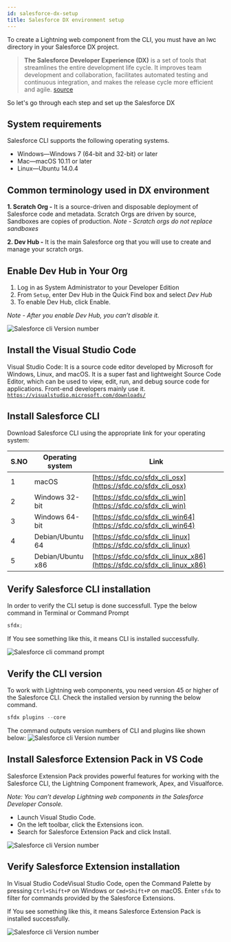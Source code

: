 ```yaml
---
id: salesforce-dx-setup
title: Salesforce DX environment setup
---
```


To create a Lightning web component from the CLI, you must have an lwc directory in your Salesforce DX project.

> **The Salesforce Developer Experience (DX)** is a set of tools that streamlines the entire development life cycle. It improves team development and collaboration, facilitates automated testing and continuous integration, and makes the release cycle more efficient and agile. [source](https://trailhead.salesforce.com/en/content/learn/projects/quick-start-salesforce-dx/set-up-your-salesforce-dx-environment)

So let's go through each step and set up the Salesforce DX

## System requirements

Salesforce CLI supports the following operating systems.

- Windows—Windows 7 (64-bit and 32-bit) or later
- Mac—macOS 10.11 or later
- Linux—Ubuntu 14.0.4

## Common terminology used in DX environment

**1. Scratch Org -** It is a source-driven and disposable deployment of Salesforce code and metadata. Scratch Orgs are driven by source, Sandboxes are copies of production.
_Note - Scratch orgs do not replace sandboxes_

**2. Dev Hub -** It is the main Salesforce org that you will use to create and manage your scratch orgs.

## Enable Dev Hub in Your Org

1. Log in as System Administrator to your Developer Edition
2. From `Setup`, enter Dev Hub in the Quick Find box and select _Dev Hub_
3. To enable Dev Hub, click Enable.

_Note - After you enable Dev Hub, you can’t disable it._

   ![Salesforce cli Version number](assets/LWC/dev_hub.jpg)

## Install the Visual Studio Code

Visual Studio Code: It is a source code editor developed by Microsoft for Windows, Linux, and macOS. It is a super fast and lightweight Source Code Editor, which can be used to view, edit, run, and debug source code for applications. Front-end developers mainly use it.
[`https://visualstudio.microsoft.com/downloads/`](https://visualstudio.microsoft.com/downloads/)

## Install Salesforce CLI

Download Salesforce CLI using the appropriate link for your operating system:

| S.NO | Operating system  | Link                                                                     |
| ---- | ----------------- | ------------------------------------------------------------------------ |
| 1    | macOS             | [https://sfdc.co/sfdx_cli_osx](https://sfdc.co/sfdx_cli_osx)             |
| 2    | Windows 32-bit    | [https://sfdc.co/sfdx_cli_win](https://sfdc.co/sfdx_cli_win)             |
| 3    | Windows 64-bit    | [https://sfdc.co/sfdx_cli_win64](https://sfdc.co/sfdx_cli_win64)         |
| 4    | Debian/Ubuntu 64  | [https://sfdc.co/sfdx_cli_linux](https://sfdc.co/sfdx_cli_linux)         |
| 5    | Debian/Ubuntu x86 | [https://sfdc.co/sfdx_cli_linux_x86](https://sfdc.co/sfdx_cli_linux_x86) |

## Verify Salesforce CLI installation

In order to verify the CLI setup is done successfull. Type the below command in Terminal or Command Prompt

<!--DOCUSAURUS_CODE_TABS-->
<!--CMD/Terminal-->

```javascript
sfdx;
```

<!--END_DOCUSAURUS_CODE_TABS-->

If You see something like this, it means CLI is installed successfully.

![Salesforce cli command prompt](assets/LWC/sf-cli-cmd.png)

## Verify the CLI version

To work with Lightning web components, you need version 45 or higher of the Salesforce CLI. Check the installed version by running the below command.

<!--DOCUSAURUS_CODE_TABS-->
<!--CMD/Terminal-->

```javascript
sfdx plugins --core
```

<!--END_DOCUSAURUS_CODE_TABS-->

The command outputs version numbers of CLI and plugins like shown below:
![Salesforce cli Version number](assets/LWC/cli-version.png)

## Install Salesforce Extension Pack in VS Code

Salesforce Extension Pack provides powerful features for working with the Salesforce CLI, the Lightning Component framework, Apex, and Visualforce.

_Note: You can’t develop Lightning web components in the Salesforce Developer Console._

- Launch Visual Studio Code.
- On the left toolbar, click the Extensions icon.
- Search for Salesforce Extension Pack and click Install.

![Salesforce cli Version number](assets/LWC/extension.png)

## Verify Salesforce Extension installation

In Visual Studio CodeVisual Studio Code, open the Command Palette by pressing `Ctrl+Shift+P` on Windows or `Cmd+Shift+P` on macOS. Enter `sfdx` to filter for commands provided by the Salesforce Extensions.

If You see something like this, it means Salesforce Extension Pack is installed successfully.

![Salesforce cli Version number](assets/LWC/verifying_plugin.png)

